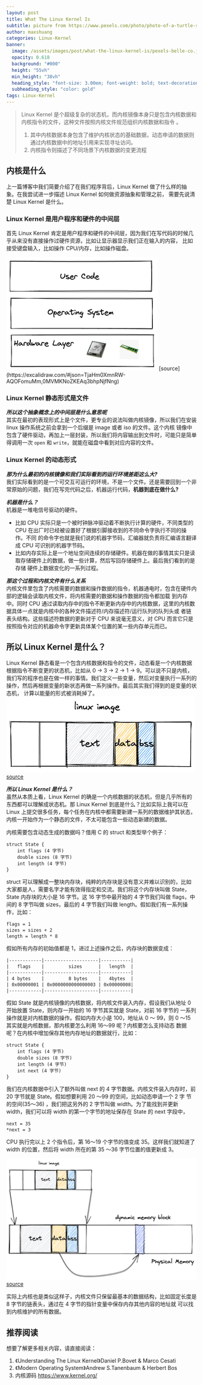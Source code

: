 ```yaml
---
layout: post
title: What The Linux Kernel Is
subtitle: picture from https://www.pexels.com/photo/photo-of-a-turtle-swimming-underwater-847393/ 
author: maxshuang
categories: Linux-Kernel
banner:
  image: /assets/images/post/what-the-linux-kernel-is/pexels-belle-co.jpg 
  opacity: 0.618
  background: "#000"
  height: "55vh"
  min_height: "38vh"
  heading_style: "font-size: 3.00em; font-weight: bold; text-decoration: underline"
  subheading_style: "color: gold"
tags: Linux-Kernel 
---
```


> Linux Kernel 是个超级复杂的状态机，而内核镜像本身只是包含内核数据和内核指令的文件，这种文件按照内核文件规范组织内核数据和指令
> 。
> 1. 其中内核数据本身包含了维护内核状态的基础数据，动态申请的数据则通过内核数据中的地址引用来实现寻址访问。
> 2. 内核指令则描述了不同场景下内核数据的变更流程

## 内核是什么
上一篇博客中我们简要介绍了在我们程序背后，Linux Kernel 做了什么样的抽象。在我尝试进一步描述 Linux Kernel 如何做资源抽象和管理之前，
需要先说清楚 Linux Kernel 是什么。  

### Linux Kernel 是用户程序和硬件的中间层
首先 Linux Kernel 肯定是用户程序和硬件的中间层，因为我们在写代码的时候几乎从来没有直接操作过硬件资源，比如让显示器显示我们正在输入的内容，
比如接受键盘输入，比如操作 CPU/内存，比如操作磁盘。

<img src="/assets/images/post/what-the-linux-kernel-is/middle-layer-2022-08-13-1215.png" alt="middle-layer" style="height: 300px; width:400px;"/>
[source](https://excalidraw.com/#json=TjaHm0XmnRW-AQOFomuMm,0MVMKNoZKEAq3bhpNjfNng)  

### Linux Kernel 静态形式是文件
***所以这个抽象概念上的中间层是什么意思呢***  
其实在最初的表现形式上是个文件，更专业的说法叫做内核镜像，所以我们在安装 linux 操作系统之前会拿到一个后缀是 image 或者 iso 的文件。这个内核
镜像中包含了硬件驱动，再加上一层封装，所以我们将内容输出到文件时，可能只是简单得调用一次 `open` 和 `write`，就能在磁盘中看到对应内容的文件。

### Linux Kernel 的动态形式
***那为什么最初的内核镜像和我们实际看到的运行环境差距这么大?***  
我们实际看到的是一个可交互可运行的环境，不是一个文件。还是需要回到一个非常原始的问题，我们在写完代码之后，机器运行代码，**机器到底在做什么?**  

***机器是什么？***  
机器是一堆电信号驱动的硬件。   
* 比如 CPU 实际只是一个被时钟脉冲驱动着不断执行计算的硬件，不同类型的 CPU 在出厂时已经被设置好了根据引脚接收到的不同命令字执行不同的操作。不同
的命令字也就是我们说的机器字节码，汇编器就负责将汇编语言翻译成 CPU 可识别的机器字节码。  
* 比如内存实际上是一个地址空间连续的存储硬件。机器在做的事情其实只是读取存储硬件上的数据，做一些计算，然后写回存储硬件上。最后我们看到的是存储
硬件上数据变化的一系列过程。

***那这个过程和内核文件有什么关系***    
内核文件里包含了内核需要的数据和操作数据的指令，机器通电时，包含在硬件内部的逻辑会读取内核文件，将内核需要的数据和操作数据的指令都加载
到内存中。同时 CPU 通过读取内存中的指令不断更新内存中的内核数据，这里的内核数据具体一点就是内核中的各种文件描述符/内存描述符/运行队列的队列头或
者链表头结构。这些描述符数据的更新对于 CPU 来说毫无意义，对 CPU 而言它只是按照指令对应的机器命令字更新具体某个位置的某一些内存单元而已。

## 所以 Linux Kernel 是什么？
Linux Kernel 静态看是一个包含内核数据和指令的文件，动态看是一个内核数据根据指令不断变更的状态机，比如从 0 -> 3 -> 2 -> 1 -> 9。可以说不只是内核，
我们写的程序也是在做一样的事情。我们定义一些变量，然后对变量执行一系列的操作，然后再根据变量的新状态再做一系列操作。最后其实我们得到的是变量的状态机，
计算以能量的形式被消耗掉了。
<img src="/assets/images/post/what-the-linux-kernel-is/image-2022-08-13-1231.png" alt="kernel-image" style="height: 200px; width:500px;"/>
[source](https://excalidraw.com/#json=zEyNpBhmkQXdrrOfBG50r,BTxyEqmP9aQAJDk-crUp0w)

***所以 Linux Kernel 是什么？***  
虽然从本质上看，Linux Kernel 的确是一个内核数据的状态机，但是几乎所有的东西都可以理解成状态机。那 Linux Kernel 到底是什么？比如实际上我可以在 Linux 
上提交很多任务，每个任务在内核中都需要新建一系列的数据维护其状态，内核一开始作为一个静态的文件，不太可能包含一些动态新建的数据。

内核需要包含动态生成的数据吗？借用 C 的 struct 和类型举个例子：
```
struct State {
    int flags (4 字节)
    double sizes (8 字节)
    int length (4 字节)
}
```
struct 可以理解成一整块内存块，纯粹的内存块是没有意义并难以识别的，比如大家都是人，需要名字才能有效得指定和交流。我们将这个内存块叫做 State，State 
内存块的大小是 16 字节。这 16 字节中最开始的 4 字节我们叫做 flags，中间的 8 字节叫做 sizes，最后的 4 字节我们叫做 length。假如我们有一系列操作，比如：
```
flags = 1
sizes = sizes + 2
length = length * 8
```
假如所有内存的初始值都是 1，进过上述操作之后，内存块的数据变成：
```
|------------|--------------------|-----------|
|   flags    |         sizes      |   length  |
|------------|--------------------|-----------|
| 4 bytes    |         8 bytes    |   4bytes  |
| 0x00000001 | 0x0000000000000003 | 0x00000008|
|------------|--------------------|-----------|
```
假如 State 就是内核镜像的内核数据，将内核文件装入内存，假设我们从地址 0 开始放置 State，则内存一开始的 16 字节其实就是 State，对前 16 字节的
一系列操作就是对内核数据的操作。假如内存大小是 100，地址从 0 ～ 99，则 0 ～15 其实就是内核数据，那内核要怎么利用 16～99 呢？内核要怎么支持动态
数据呢？在内核中增加保存其他内存地址的数据就行，比如：
```
struct State {
    int flags (4 字节)
    double sizes (8 字节)
    int length (4 字节)
    int next (4 字节)
}
```
我们在内核数据中引入了额外叫做 next 的 4 字节数据。内核文件装入内存时，前 20 字节就是 State。假如想要利用 20 ～99 的空间，比如动态申请一个 2 字
节的空间(35～36) ，我们把这另外的 2 字节叫做 width。为了能找到并更新 width，我们可以将 width 的第一个字节的地址保存在 State 的 next 字段中，
```
next = 35
*next = 3
```
CPU 执行完以上 2 个指令后，第 16～19 个字节的值变成 35。这样我们就知道了 width 的位置，然后将 width 所在的第 35 ～36 字节位置的值更新成 3。

![dynamic-block](/assets/images/post/what-the-linux-kernel-is/dynamic-memory-2022-08-13-1231.png)
[source](https://excalidraw.com/#json=044ek0ZE4qenSMhe7saPy,anNYKODBmZZHnuwNxJy62w)

实际上内核也是类似这样子，内核文件只保留最基本的数据结构，比如固定长度是 8 字节的链表头，通过在 4 字节的指针变量中保存内存其他内容的地址就
可以找到内核维护的所有数据。

## 推荐阅读
想要了解更多相关内容，请直接阅读：  
1. 《Understanding The Linux Kernel》Daniel P.Bovet & Marco Cesati  
2. 《Modern Operating System》Andrew S.Tanenbaum & Herbert Bos
3.  内核源码 https://www.kernel.org/
